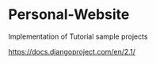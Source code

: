# Personal-Website
Implementation of Tutorial sample projects  

https://docs.djangoproject.com/en/2.1/

